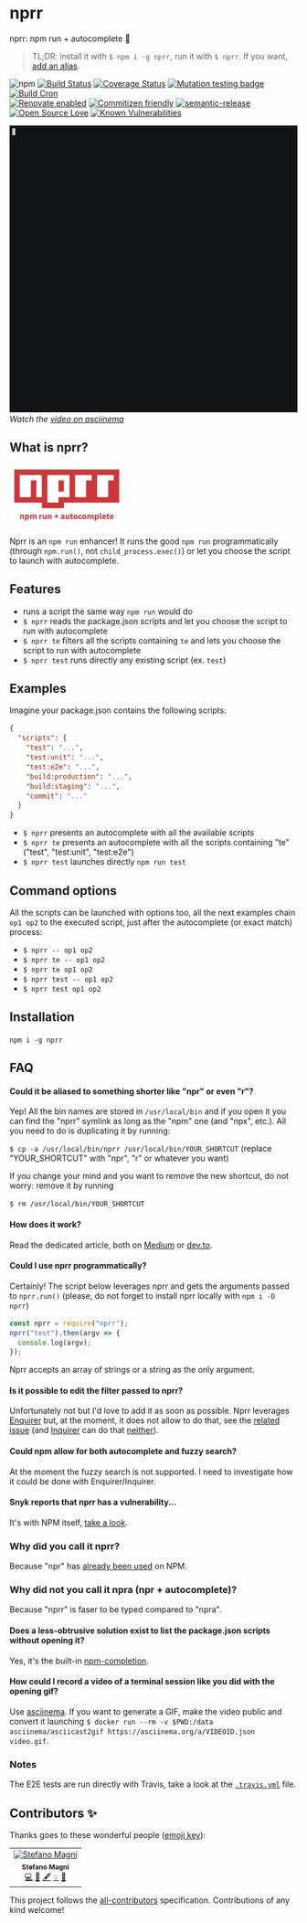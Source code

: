 # nprr
nprr: npm run + autocomplete 🚀

> TL;DR: install it with `$ npm i -g nprr`, run it with `$ nprr`. If you want, [add an alias](#shortcut).

![npm](https://img.shields.io/npm/v/nprr) [![Build Status](https://travis-ci.com/NoriSte/nprr.svg?branch=master)](https://travis-ci.com/NoriSte/nprr) [![Coverage Status](https://coveralls.io/repos/github/NoriSte/nprr/badge.svg?branch=master)](https://coveralls.io/github/NoriSte/nprr?branch=feature/nprr) [![Mutation testing badge](https://badge.stryker-mutator.io/github.com/NoriSte/nprr/master)](https://stryker-mutator.github.io) [![Build Cron](https://img.shields.io/badge/build%20cron-weekly-44cc11.svg)](https://travis-ci.com/NoriSte/nprr)
<br />[![Renovate enabled](https://img.shields.io/badge/renovate-enabled-brightgreen.svg)](https://renovatebot.com/) [![Commitizen friendly](https://img.shields.io/badge/commitizen-friendly-brightgreen.svg)](http://commitizen.github.io/cz-cli/) [![semantic-release](https://img.shields.io/badge/%20%20%F0%9F%93%A6%F0%9F%9A%80-semantic--release-e10079.svg)](https://github.com/semantic-release/semantic-release) [![Open Source Love](https://badges.frapsoft.com/os/mit/mit.svg?v=102)](https://github.com/ellerbrock/open-source-badge/) [![Known Vulnerabilities](https://snyk.io/test/github/noriste/nprr/badge.svg)](https://snyk.io/test/github/noriste/nprr)

<!-- $ docker run --rm -v $PWD:/data asciinema/asciicast2gif https://asciinema.org/a/274468.json demo.gif to generate a gif from the asciinema video -->
[![Nprr demo](assets/nprr-demo.gif)](https://github.com/NoriSte/nprr)
*Watch the [video on asciinema](https://asciinema.org/a/274468)*

## What is nprr?
<img src="assets/nprr-logo.png" alt="Nprr logo" width="200" />

Nprr is an `npm run` enhancer! It runs the good `npm run` programmatically (through `npm.run()`, not `child_process.exec()`) or let you choose the script to launch with autocomplete.

## Features

- runs a script the same way `npm run` would do
- `$ nprr` reads the package.json scripts and let you choose the script to run with autocomplete
- `$ nprr te` filters all the scripts containing `te` and lets you choose the script to run with autocomplete
- `$ nprr test` runs directly any existing script (ex. `test`)

## Examples
Imagine your package.json contains the following scripts:

```json
{
  "scripts": {
    "test": "...",
    "test:unit": "...",
    "test:e2e": "...",
    "build:production": "...",
    "build:staging": "...",
    "commit": "..."
  }
}
```

- `$ nprr` presents an autocomplete with all the available scripts
- `$ nprr te` presents an autocomplete with all the scripts containing "te" ("test", "test:unit", "test:e2e")
- `$ nprr test` launches directly `npm run test`

## Command options

All the scripts can be launched with options too, all the next examples chain `op1 op2` to the executed script, just after the autocomplete (or exact match) process:
- `$ nprr -- op1 op2`
- `$ nprr te -- op1 op2`
- `$ nprr te op1 op2`
- `$ nprr test -- op1 op2`
- `$ nprr test op1 op2`



## Installation

`npm i -g nprr`

## FAQ

<span id="shortcut"></span>
#### Could it be aliased to something shorter like "npr" or even "r"?
Yep! All the bin names are stored in `/usr/local/bin` and if you open it you can find the "nprr" symlink as long as the "npm" one (and "npx", etc.). All you need to do is duplicating it by running:

`$ cp -a /usr/local/bin/nprr /usr/local/bin/YOUR_SHORTCUT` (replace "YOUR_SHORTCUT" with "npr", "r" or whatever you want)

If you change your mind and you want to remove the new shortcut, do not worry: remove it by running

`$ rm /usr/local/bin/YOUR_SHORTCUT`

#### How does it work?
Read the dedicated article, both on [Medium](https://medium.com/@NoriSte/launching-npm-run-programmatically-with-npm-run-f2a1b8a569a6) or [dev.to](https://dev.to/noriste/launching-npm-run-programmatically-with-npm-run-3mmc).

#### Could I use nprr programmatically?
Certainly! The script below leverages nprr and gets the arguments passed to `nprr.run()` (please, do not forget to install nprr locally with `npm i -D nprr`)
```js
const nprr = require("nprr");
nprr("test").then(argv => {
  console.log(argv);
});
```
Nprr accepts an array of strings or a string as the only argument.

#### Is it possible to edit the filter passed to nprr?
Unfortunately not but I'd love to add it as soon as possible. Nprr leverages [Enquirer](https://github.com/enquirer/enquirer) but, at the moment, it does not allow to do that, see the [related issue](https://github.com/enquirer/enquirer/issues/66) (and [Inquirer](https://github.com/SBoudrias/Inquirer.js/) can do that [neither](https://github.com/SBoudrias/Inquirer.js/issues/590)).

#### Could npm allow for both autocomplete and fuzzy search?
At the moment the fuzzy search is not supported. I need to investigate how it could be done with Enquirer/Inquirer.

#### Snyk reports that nprr has a vulnerability...
It's with NPM itself, [take a look](https://snyk.io/test/github/noriste/nprr).

### Why did you call it nprr?
Because "npr" has [already been used](https://www.npmjs.com/package/npr) on NPM.

### Why did not you call it npra (npr + autocomplete)?
Because "nprr" is faser to be typed compared to "npra".

#### Does a less-obtrusive solution exist to list the package.json scripts without opening it?
Yes, it's the built-in [npm-completion](https://docs.npmjs.com/cli/completion).

#### How could I record a video of a terminal session like you did with the opening gif?
Use [asciinema](https://asciinema.org/). If you want to generate a GIF, make the video public and convert it launching `$ docker run --rm -v $PWD:/data asciinema/asciicast2gif https://asciinema.org/a/VIDEOID.json video.gif`.

### Notes
The E2E tests are run directly with Travis, take a look at the [`.travis.yml`](./.travis.yml) file.



## Contributors ✨

Thanks goes to these wonderful people ([emoji key](https://allcontributors.org/docs/en/emoji-key)):

<!-- ALL-CONTRIBUTORS-LIST:START - Do not remove or modify this section -->
<!-- prettier-ignore -->
<table>
  <tr>
    <td align="center"><a href="https://twitter.com/NoriSte"><img src="https://avatars0.githubusercontent.com/u/173663?v=4" width="100px;" alt="Stefano Magni"/><br /><sub><b>Stefano Magni</b></sub></a><br /><a href="https://github.com/NoriSte/nprr/commits?author=NoriSte" title="Code">💻</a> <a href="#docs-NoriSte" title="Docs">📖</a> <a href="#content-NoriSte" title="Content">🖋</a> <a href="#example-NoriSte" title="Examples">💡</a> <a href="#ideas-NoriSte" title="Ideas, Planning, & Feedback">🤔</a></td>
  </tr>
</table>

<!-- ALL-CONTRIBUTORS-LIST:END -->

This project follows the [all-contributors](https://github.com/all-contributors/all-contributors) specification. Contributions of any kind welcome!
